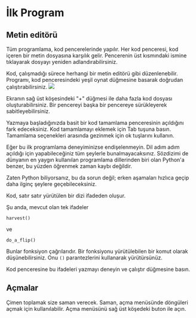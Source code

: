 # İlk Program
## Metin editörü
Tüm programlama, kod pencerelerinde yapılır. Her kod penceresi, kod içeren bir metin dosyasına karşılık gelir. Pencerenin üst kısmındaki ismine tıklayarak dosyayı yeniden adlandırabilirsiniz.

Kod, çalışmadığı sürece herhangi bir metin editörü gibi düzenlenebilir. Programı, kod penceresindeki yeşil oynat düğmesine basarak doğrudan çalıştırabilirsiniz.
![](PlayButton50)

Ekranın sağ üst köşesindeki "+" düğmesi ile daha fazla kod dosyası oluşturabilirsiniz. Bir pencereyi başka bir pencereye sürükleyerek sabitleyebilirsiniz.

Yazmaya başladığınızda basit bir kod tamamlama penceresinin açıldığını fark edeceksiniz. Kod tamamlamayı eklemek için Tab tuşuna basın. Tamamlama seçenekleri arasında gezinmek için ok tuşlarını kullanın.

Eğer bu ilk programlama deneyiminizse endişelenmeyin. Dil adım adım açıldığı için yapabileceğiniz tüm şeylerle bunalmayacaksınız. Sözdizimi de dünyanın en yaygın kullanılan programlama dillerinden biri olan Python'a benzer, bu yüzden öğrenmek zaman kaybı değildir.

Zaten Python biliyorsanız, bu da sorun değil; erken aşamaları hızlıca geçip daha ilginç şeylere geçebileceksiniz.

Kod, satır satır yürütülen bir dizi ifadeden oluşur.

Şu anda, mevcut olan tek ifadeler

`harvest()`

ve

`do_a_flip()`

Bunlar fonksiyon çağrılarıdır. Bir fonksiyonu yürütülebilen bir komut olarak düşünebilirsiniz. Onu `()` parantezlerini kullanarak yürütürsünüz.

Kod penceresine bu ifadeleri yazmayı deneyin ve çalıştır düğmesine basın.

## Açmalar
Çimen toplamak size saman verecek. Saman, açma menüsünde döngüleri açmak için kullanılabilir. Açma menüsünü sağ üst köşedeki buton ile açın.